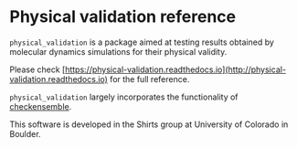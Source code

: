 Physical validation reference
=============================

`physical_validation` is a package aimed at testing results obtained
by molecular dynamics simulations for their physical validity.

Please check
[https://physical-validation.readthedocs.io](http://physical-validation.readthedocs.io)
for the full reference.

`physical_validation` largely incorporates the functionality of
[checkensemble](https://github.com/shirtsgroup/checkensemble).

This software is developed in the Shirts group at University of 
Colorado in Boulder.
